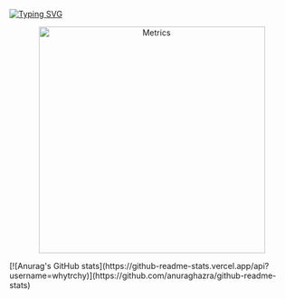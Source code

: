 [![Typing SVG](https://readme-typing-svg.demolab.com?font=Fira+Code&pause=1000&color=3E2E37&width=435&lines=Welcome+to+my+github+profile!;3%2B+years+experience;Focusing+on+NodeJS+%26+ReactJS)](https://git.io/typing-svg)
<p align="center"><img src="/github-metrics.svg" alt="Metrics" width="400"></p>
[![Anurag's GitHub stats](https://github-readme-stats.vercel.app/api?username=whytrchy)](https://github.com/anuraghazra/github-readme-stats)
